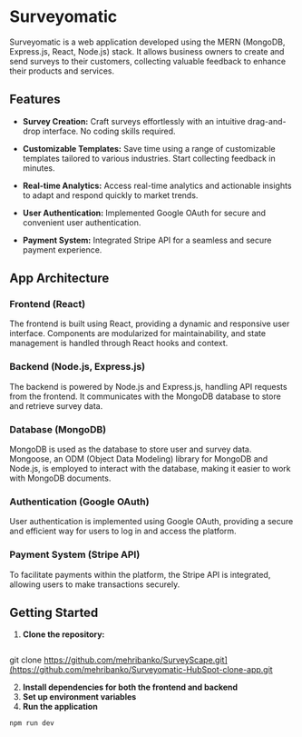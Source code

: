 # Surveyomatic

Surveyomatic is a web application developed using the MERN (MongoDB, Express.js, React, Node.js) stack. It allows business owners to create and send surveys to their customers, collecting valuable feedback to enhance their products and services.

## Features

- **Survey Creation:** Craft surveys effortlessly with an intuitive drag-and-drop interface. No coding skills required.

- **Customizable Templates:** Save time using a range of customizable templates tailored to various industries. Start collecting feedback in minutes.

- **Real-time Analytics:** Access real-time analytics and actionable insights to adapt and respond quickly to market trends.

- **User Authentication:** Implemented Google OAuth for secure and convenient user authentication.

- **Payment System:** Integrated Stripe API for a seamless and secure payment experience.

## App Architecture

### Frontend (React)

The frontend is built using React, providing a dynamic and responsive user interface. Components are modularized for maintainability, and state management is handled through React hooks and context.

### Backend (Node.js, Express.js)

The backend is powered by Node.js and Express.js, handling API requests from the frontend. It communicates with the MongoDB database to store and retrieve survey data.

### Database (MongoDB)

MongoDB is used as the database to store user and survey data. Mongoose, an ODM (Object Data Modeling) library for MongoDB and Node.js, is employed to interact with the database, making it easier to work with MongoDB documents.

### Authentication (Google OAuth)

User authentication is implemented using Google OAuth, providing a secure and efficient way for users to log in and access the platform.

### Payment System (Stripe API)

To facilitate payments within the platform, the Stripe API is integrated, allowing users to make transactions securely.

## Getting Started

1. **Clone the repository:**

   ```bash
 git clone https://github.com/mehribanko/SurveyScape.git](https://github.com/mehribanko/Surveyomatic-HubSpot-clone-app.git

2. **Install dependencies for both the frontend and backend**
3. **Set up environment variables**
4.  **Run the application**

   ```bash
   npm run dev

